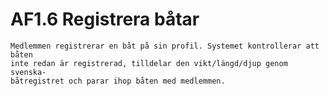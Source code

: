 # AF1.6 Registrera båtar
    Medlemmen registrerar en båt på sin profil. Systemet kontrollerar att båten
    inte redan är registrerad, tilldelar den vikt/längd/djup genom svenska- 
    båtregistret och parar ihop båten med medlemmen.